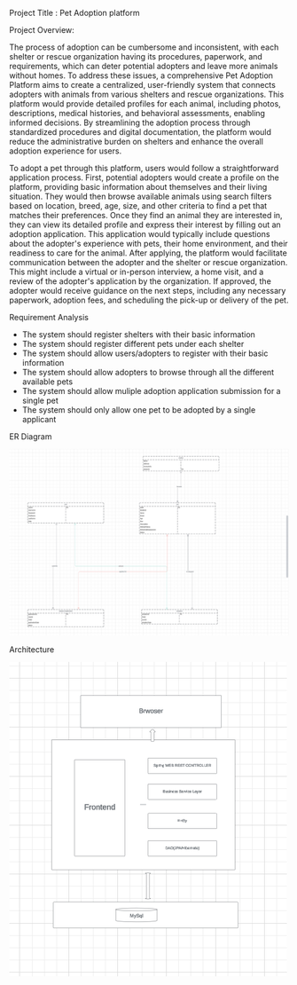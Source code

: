 Project Title : Pet Adoption platform


Project Overview:


The process of adoption can be cumbersome and inconsistent, with each shelter or rescue organization having its procedures, paperwork, and requirements, which can deter potential adopters and leave more animals without homes. To address these issues, a comprehensive Pet Adoption Platform aims to create a centralized, user-friendly system that connects adopters with animals from various shelters and rescue organizations. This platform would provide detailed profiles for each animal, including photos, descriptions, medical histories, and behavioral assessments, enabling informed decisions. By streamlining the adoption process through standardized procedures and digital documentation, the platform would reduce the administrative burden on shelters and enhance the overall adoption experience for users.

To adopt a pet through this platform, users would follow a straightforward application process. First, potential adopters would create a profile on the platform, providing basic information about themselves and their living situation. They would then browse available animals using search filters based on location, breed, age, size, and other criteria to find a pet that matches their preferences. Once they find an animal they are interested in, they can view its detailed profile and express their interest by filling out an adoption application. This application would typically include questions about the adopter's experience with pets, their home environment, and their readiness to care for the animal.
After applying, the platform would facilitate communication between the adopter and the shelter or rescue organization. This might include a virtual or in-person interview, a home visit, and a review of the adopter's application by the organization. If approved, the adopter would receive guidance on the next steps, including any necessary paperwork, adoption fees, and scheduling the pick-up or delivery of the pet.


Requirement Analysis 

- The system should register shelters with their basic information
- The system should register different pets under each shelter
- The system should allow users/adopters to register with their basic information
- The system should allow adopters to browse through all the different available pets
- The system should allow muliple adoption application submission for a single pet
- The system should only allow one pet to be adopted by a single applicant

ER Diagram

![screenshots](<ER-diag.png>)


Architecture

![screenshots](<arch.png>)




